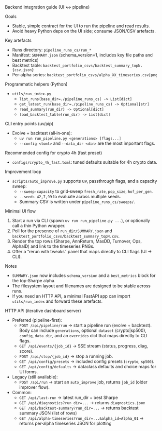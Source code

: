 Backend integration guide (UI ↔ pipeline)

Goals
- Stable, simple contract for the UI to run the pipeline and read results.
- Avoid heavy Python deps on the UI side; consume JSON/CSV artefacts.

Key artefacts
- Runs directory: `pipeline_runs_cs/run_*`
- Manifest: `SUMMARY.json` (schema_version=1, includes key file paths and best metrics)
- Backtest table: `backtest_portfolio_csvs/backtest_summary_topN.{csv,json}`
- Per‑alpha series: `backtest_portfolio_csvs/alpha_XX_timeseries.csv|png`

Programmatic helpers (Python)
- `utils/run_index.py`
  - `list_runs(base_dir=./pipeline_runs_cs) -> List[dict]`
  - `get_latest_run(base_dir=./pipeline_runs_cs) -> Optional[str]`
  - `read_summary(run_dir) -> Optional[dict]`
  - `load_backtest_table(run_dir) -> List[dict]`

CLI entry points (uv/pip)
- Evolve + backtest (all‑in‑one):
  - `uv run run_pipeline.py <generations> [flags...]`
  - `--config <toml>` and `--data_dir <dir>` are the most important flags.

Recommended config for crypto 4h (fast preset)
- `configs/crypto_4h_fast.toml`: tuned defaults suitable for 4h crypto data.

Improvement loop
- `scripts/auto_improve.py` supports uv, passthrough flags, and a capacity sweep:
  - `--sweep-capacity` to grid‑sweep `fresh_rate`, `pop_size`, `hof_per_gen`.
  - `--seeds 42,7,99` to evaluate across multiple seeds.
  - Summary CSV is written under `pipeline_runs_cs/sweeps/`.

Minimal UI flow
1) Start a run via CLI (spawn `uv run run_pipeline.py ...`), or optionally call a thin Python wrapper.
2) Poll for the presence of `run_dir/SUMMARY.json` and `backtest_portfolio_csvs/backtest_summary_topN.csv`.
3) Render the top rows (Sharpe, AnnReturn, MaxDD, Turnover, Ops, AlphaID) and link to the timeseries PNGs.
4) Offer a “rerun with tweaks” panel that maps directly to CLI flags (UI → CLI).

Notes
- `SUMMARY.json` now includes `schema_version` and a `best_metrics` block for the top‑Sharpe alpha.
- The filesystem layout and filenames are designed to be stable across runs.
- If you need an HTTP API, a minimal FastAPI app can import `utils/run_index` and forward these artefacts.

HTTP API (iterative dashboard server)
- Preferred (pipeline-first):
  - `POST /api/pipeline/run` → start a pipeline run (evolve + backtest). Body can include `generations`, optional `dataset` (crypto|sp500), `config`, `data_dir`, and an `overrides` dict that maps directly to CLI flags.
  - `GET /api/events/{job_id}` → SSE stream (status, progress, diag, score).
  - `POST /api/stop/{job_id}` → stop a running job.
  - `GET /api/config/presets` → included config presets (`crypto`, `sp500`).
  - `GET /api/config/defaults` → dataclass defaults and choice maps for UI forms.
- Legacy (still available):
  - `POST /api/run` → start an `auto_improve` job, returns `job_id` (older improver flow).
- Common:
  - `GET /api/last-run` → latest run_dir + best Sharpe
  - `GET /api/diagnostics?run_dir=...` → returns `diagnostics.json`
  - `GET /api/backtest-summary?run_dir=...` → returns backtest summary JSON (list of rows)
  - `GET /api/alpha-timeseries?run_dir=...&alpha_id=Alpha_01` → returns per‑alpha timeseries JSON for plotting
